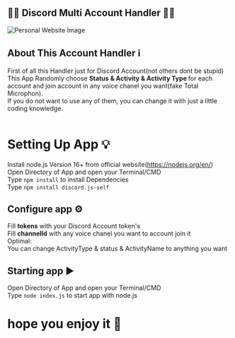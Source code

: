 ## 🤹‍♂️ Discord Multi Account Handler 🤹‍♂️
![Personal Website Image](https://cdn.discordapp.com/attachments/839610771247464468/943664951858434108/code.png)</br>
## About This Account Handler ℹ️
First of all this Handler just for Discord Account(not others dont be stupid)</br>
This App Randomly choose <b>Status & Activity & Activity Type </b>for each account and join account in any voice chanel you want(fake Total Microphon).</br>
If you do not want to use any of them, you can change it with just a little coding knowledge.</br>
</br>
# Setting Up App 💡
Install node.js Version 16+ from official website(https://nodejs.org/en/)</br>
Open Directory of App and open your Terminal/CMD </br>
Type `npm install` to install Dependencies</br>
Type `npm install discord.js-self`</br>
## Configure app ⚙️
Fill <b>tokens</b> with your Discord Account token's</br>
Fill <b>channelId</b> with any voice chanel you want to account join it</br>
Optimal:</br>
You can change ActivityType & status & ActivityName to anything you want</br>
## Starting app ▶️
Open Directory of App and open your Terminal/CMD </br>
Type `node index.js` to start app with node.js
# hope you enjoy it 💓
